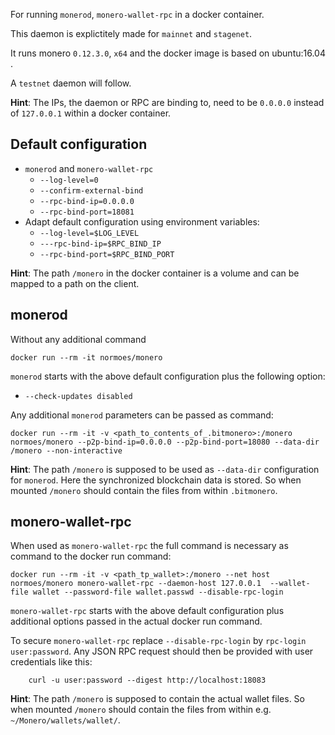 
For running `monerod`, `monero-wallet-rpc` in a docker container.

This daemon is explictitely made for `mainnet` and `stagenet`.

It runs monero `0.12.3.0`, `x64` and the docker image is based on   ubuntu:16.04  .


A `testnet` daemon will follow.

**Hint**:
The IPs, the daemon or RPC are binding to, need to be `0.0.0.0` instead of `127.0.0.1` within a docker container.

## Default configuration

* `monerod` and `monero-wallet-rpc`
  - `--log-level=0`
  - `--confirm-external-bind`
  - `--rpc-bind-ip=0.0.0.0`
  - `--rpc-bind-port=18081`
* Adapt default configuration using environment variables:
  - `--log-level=$LOG_LEVEL`
  - `---rpc-bind-ip=$RPC_BIND_IP`
  - `--rpc-bind-port=$RPC_BIND_PORT`

**Hint**:
The path `/monero` in the docker container is a volume and can be mapped to a path on the client.

## monerod

Without any additional command

`docker run --rm -it normoes/monero`

`monerod` starts with the above default configuration plus the following option:
* `--check-updates disabled`

Any additional `monerod` parameters can be passed as command:

```
docker run --rm -it -v <path_to_contents_of_.bitmonero>:/monero normoes/monero --p2p-bind-ip=0.0.0.0 --p2p-bind-port=18080 --data-dir /monero --non-interactive
```

**Hint**:
The path `/monero` is supposed to be used as `--data-dir` configuration for `monerod`. Here the synchronized blockchain data is stored. So when mounted `/monero` should contain the files from within `.bitmonero`.


## monero-wallet-rpc


When used as `monero-wallet-rpc` the full command is necessary as command to the docker run command:

```
docker run --rm -it -v <path_tp_wallet>:/monero --net host normoes/monero monero-wallet-rpc --daemon-host 127.0.0.1  --wallet-file wallet --password-file wallet.passwd --disable-rpc-login
```

`monero-wallet-rpc` starts with the above default configuration plus additional options passed in the actual docker run command.

To secure `monero-wallet-rpc` replace `--disable-rpc-login` by `rpc-login user:password`. Any JSON RPC request should then be provided with user credentials like this:

```
    curl -u user:password --digest http://localhost:18083
```


**Hint**:
The path `/monero` is supposed to contain the actual wallet files. So when mounted `/monero` should contain the files from within e.g. `~/Monero/wallets/wallet/`.
